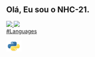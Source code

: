 ## Olá, Eu sou o NHC-21. 
 <div>
  <a href="https://github.com/NHC-21">
  <img height="180em" src="https://github-readme-stats.vercel.app/api?username=NHC-21&show_icons=true&theme=vue-dark&include_all_commits=true&count_private=true"/>
  <img height="180em" src="https://github-readme-stats.vercel.app/api/top-langs/?username=NHC-21&layout=compact&langs_count=7&theme=vue-dark"/>
</div>
<div>
   #Languages
 </div>
<div style="display: inline_block"><br>
  <img align="center" alt="NHC-21-Python" height="30" width="40" src="https://raw.githubusercontent.com/devicons/devicon/master/icons/python/python-original.svg">
</div>
  
  ##
 
